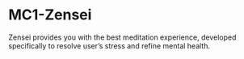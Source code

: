 # MC1-Zensei
Zensei provides you with the best meditation experience, developed specifically to resolve user’s stress and refine mental health.
